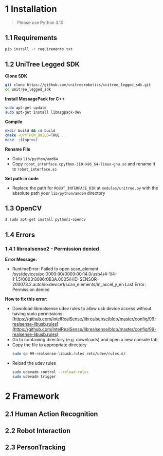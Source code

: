 
# 1 Installation
> Please use Python 3.10

## 1.1 Requirements
```bash
pip install -r requirements.txt
```

## 1.2 UniTree Legged SDK
**Clone SDK**
```bash
git clone https://github.com/unitreerobotics/unitree_legged_sdk.git
cd unitree_legged_sdk
```
**Install MessagePack for C++**
```bash
sudo apt-get update
sudo apt-get install libmsgpack-dev
```
**Compile**
```bash
mkdir build && cd build
cmake -DPYTHON_BUILD=TRUE ..
make -j$(nproc)
```

**Rename File**
- Goto `lib/python/amd64`
- Copy `robot_interface.cpython-310-x86_64-linux-gnu.so` and rename it to `robot_interface.so`

**Set path in code**
- Replace the path for `ROBOT_INTERFACE_DIR` at `modules/unitree.py` with the absolute path your `lib/python/amd64` directory

## 1.3 OpenCV
```bash
$ sudo apt-get install python3-opencv
```

## 1.4 Errors

### 1.4.1 librealsense2 - Permission denied
**Error Message:**<br>
- RuntimeError: Failed to open scan_element /sys/devices/pci0000:00/0000:00:14.0/usb4/4-1/4-1:1.5/0003:8086:0B3A.0005/HID-SENSOR-200073.2.auto/iio:device1/scan_elements/in_accel_y_en Last Error: Permission denied

**How to fix this error:**<br>
- Download librealsense udev rules to allow usb device access without having sudo permissions: [https://github.com/IntelRealSense/librealsense/blob/master/config/99-realsense-libusb.rules](https://github.com/IntelRealSense/librealsense/blob/master/config/99-realsense-libusb.rules)
- Go to containing directory (e.g. downloads) and open a new console tab
- Copy the file to appropriate directory
    ```bash
    sudo cp 99-realsense-libusb.rules /etc/udev/rules.d/
    ```
- Reload the udev rules
    ```bash
    sudo udevadm control --reload-rules
    sudo udevadm trigger
    ```

# 2 Framework
## 2.1 Human Action Recognition
## 2.2 Robot Interaction
## 2.3 PersonTracking
